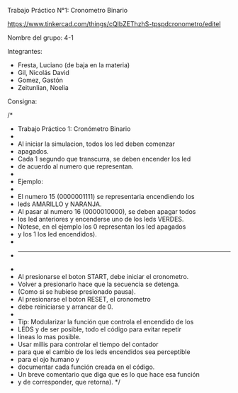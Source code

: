 Trabajo Práctico N°1: Cronometro Binario

https://www.tinkercad.com/things/cQlbZEThzhS-tpspdcronometro/editel

Nombre del grupo: 4-1

Integrantes:

- Fresta, Luciano (de baja en la materia)
- Gil, Nicolás David
- Gomez, Gastón
- Zeitunlian, Noelia

Consigna:

/*
 *	Trabajo Práctico 1: Cronómetro Binario
 *
 *	Al iniciar la simulacion, todos los led deben comenzar 
 *  apagados.
 *	Cada 1 segundo que transcurra, se deben encender los led
 *	de acuerdo al numero que representan.
 *
 *	Ejemplo:
 *   
 *	El numero 15 (0000001111) se representaria encendiendo los 
 *	leds AMARILLO y NARANJA.
 *	Al pasar al numero 16 (0000010000), se deben apagar todos 
 *	los led anteriores y encenderse uno de los leds VERDES. 
 *	Notese, en el ejemplo los 0 representan los led apagados 
 *	y los 1 los led encendidos). 
 *   
 *	-------------------------------------------------------
 *   
 *	Al presionarse el boton START, debe iniciar el cronometro.
 *	Volver a presionarlo hace que la secuencia se detenga. 
 *  (Como si se hubiese presionado pausa).
 *	Al presionarse el boton RESET, el cronometro
 *	debe reiniciarse y arrancar de 0.
 *
 *	Tip: Modularizar la función que controla el encendido de los 
 *	LEDS y de ser posible, todo el código para evitar repetir 
 *  lineas lo mas posible.
 *  Usar millis para controlar el tiempo del contador 
 *  para que el cambio de los leds encendidos sea perceptible 
 *  para el ojo humano y 
 *	documentar cada función creada en el código. 
 *	Un breve comentario que diga que es lo que hace esa función
 *  y de corresponder, que retorna).
*/
